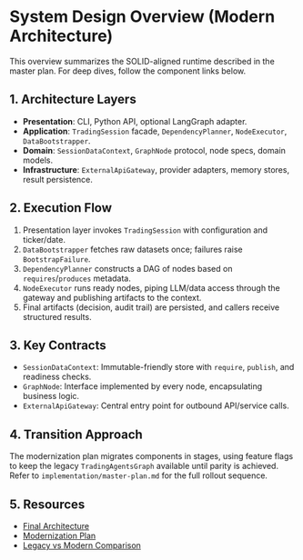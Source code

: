 # System Design Overview (Modern Architecture)

This overview summarizes the SOLID-aligned runtime described in the master plan. For deep dives, follow the component links below.

## 1. Architecture Layers
- **Presentation**: CLI, Python API, optional LangGraph adapter.
- **Application**: `TradingSession` facade, `DependencyPlanner`, `NodeExecutor`, `DataBootstrapper`.
- **Domain**: `SessionDataContext`, `GraphNode` protocol, node specs, domain models.
- **Infrastructure**: `ExternalApiGateway`, provider adapters, memory stores, result persistence.

## 2. Execution Flow
1. Presentation layer invokes `TradingSession` with configuration and ticker/date.
2. `DataBootstrapper` fetches raw datasets once; failures raise `BootstrapFailure`.
3. `DependencyPlanner` constructs a DAG of nodes based on `requires`/`produces` metadata.
4. `NodeExecutor` runs ready nodes, piping LLM/data access through the gateway and publishing artifacts to the context.
5. Final artifacts (decision, audit trail) are persisted, and callers receive structured results.

## 3. Key Contracts
- `SessionDataContext`: Immutable-friendly store with `require`, `publish`, and readiness checks.
- `GraphNode`: Interface implemented by every node, encapsulating business logic.
- `ExternalApiGateway`: Central entry point for outbound API/service calls.

## 4. Transition Approach
The modernization plan migrates components in stages, using feature flags to keep the legacy `TradingAgentsGraph` available until parity is achieved. Refer to `implementation/master-plan.md` for the full rollout sequence.

## 5. Resources
- [Final Architecture](./new-architecture/final-architecture.md)
- [Modernization Plan](./implementation/modernization-plan.md)
- [Legacy vs Modern Comparison](./legacy-vs-modern.md)

